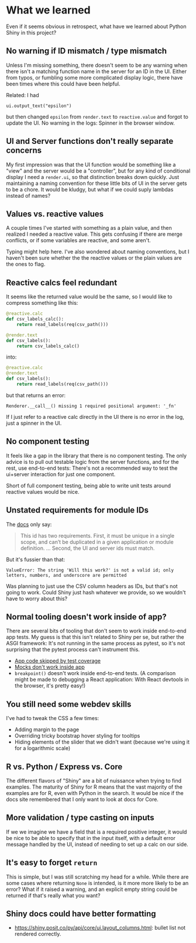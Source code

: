 # What we learned

Even if it seems obvious in retrospect, what have we learned about Python Shiny in this project?

## No warning if ID mismatch / type mismatch

Unless I'm missing something, there doesn't seem to be any warning when there isn't a matching function name in the server for an ID in the UI. Either from typos, or fumbling some more complicated display logic, there have been times where this could have been helpful.

Related: I had
```
ui.output_text("epsilon")
```
but then changed `epsilon` from `render.text` to `reactive.value` and forgot to update the UI. No warning in the logs: Spinner in the browser window.

## UI and Server functions don't really separate concerns

My first impression was that the UI function would be something like a "view" and the server would be a "controller", but for any kind of conditional display I need a `render.ui`, so that distinction breaks down quickly. Just maintaining a naming convention for these little bits of UI in the server gets to be a chore. It would be kludgy, but what if we could suply lambdas instead of names?

## Values vs. reactive values

A couple times I've started with something as a plain value, and then realized I needed a reactive value. This gets confusing if there are merge conflicts, or if some variables are reactive, and some aren't.

Typing might help here. I've also wondered about naming conventions, but I haven't been sure whether the the reactive values or the plain values are the ones to flag.

## Reactive calcs feel redundant

It seems like the returned value would be the same, so I would like to compress something like this:
```python
@reactive.calc
def csv_labels_calc():
    return read_labels(req(csv_path()))

@render.text
def csv_labels():
    return csv_labels_calc()
```
into:
```python
@reactive.calc
@render.text
def csv_labels():
    return read_labels(req(csv_path()))
```
but that returns an error:
```
Renderer.__call__() missing 1 required positional argument: '_fn'
```

If I just refer to a reactive calc directly in the UI there is no error in the log, just a spinner in the UI.

## No component testing

It feels like a gap in the library that there is no component testing. The only advice is to pull out testable logic from the server functions, and for the rest, use end-to-end tests: There's not a recommended way to test the ui+server interaction for just one component.

Short of full component testing, being able to write unit tests around reactive values would be nice.

## Unstated requirements for module IDs

The [docs](https://shiny.posit.co/py/docs/modules.html#how-to-use-modules) only say:

> This id has two requirements. First, it must be unique in a single scope, and can’t be duplicated in a given application or module definition. ... Second, the UI and server ids must match.

But it's fussier than that:

```
ValueError: The string 'Will this work?' is not a valid id; only letters, numbers, and underscore are permitted
```

Was planning to just use the CSV column headers as IDs, but that's not going to work. Could Shiny just hash whatever we provide, so we wouldn't have to worry about this?

## Normal tooling doesn't work inside of app?

There are several bits of tooling that don't seem to work inside end-to-end app tests. My guess is that this isn't related to Shiny per se, but rather the ASGI framework: It's not running in the same process as pytest, so it's not surprising that the pytest process can't instrument this.
- [App code skipped by test coverage](https://github.com/opendp/dp-wizard/issues/18)
- [Mocks don't work inside app](https://github.com/opendp/dp-wizard/issues/119)
- `breakpoint()` doesn't work inside end-to-end tests. (A comparison might be made to debugging a React application: With React devtools in the browser, it's pretty easy!)

## You still need some webdev skills

I've had to tweak the CSS a few times:
- Adding margin to the page
- Overriding tricky bootstrap hover styling for tooltips
- Hiding elements of the slider that we didn't want (because we're using it for a logarithmic scale)

## R vs. Python / Express vs. Core

The different flavors of "Shiny" are a bit of nuissance when trying to find examples.
The maturity of Shiny for R means that the vast majority of the examples are for R, even with Python in the search. It would be nice if the docs site remembered that I only want to look at docs for Core.

## More validation / type casting on inputs

If we we imagine we have a field that is a required positive integer, it would be nice to be able to specify that in the input itself, with a default error message handled by the UI, instead of needing to set up a calc on our side.

## It's easy to forget `return`

This is simple, but I was still scratching my head for a while. While there are some cases where returning `None` is intended, is it more more likely to be an error? What if it raised a warning, and an explicit empty string could be returned if that's really what you want?

## Shiny docs could have better formatting

- https://shiny.posit.co/py/api/core/ui.layout_columns.html: bullet list not rendered correctly.
